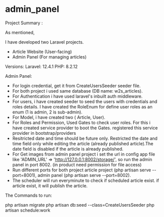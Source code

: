 # admin_panel

Project Summary :

As mentioned,

I have developed two Laravel projects.
* Article Website (User-facing)
* Admin Panel (For managing articles)

Versions:
Laravel: 12.4.1
PHP: 8.2.12

Admin Panel:

* For login credential, get it from CreateUsersSeeder seeder file.
* For both project i used same database (DB name: w2s_articles).
* For Authentication i have used laravel's inbuilt auth middleware.
* For users, i have created seeder to seed the users with credentials and roles details. I have created the RoleEnum for define user roles as an enum (1 is admin, 2 is sub-admin).
* For Model, i have created two ( Article, User).
* For Roles and Permission, Used Gates to check user roles. For this i have created service provider to boot the Gates. registered this service provider in bootstrap/providers
* Resitricted date and time should be future only. Restricted the date and time field only while editing the article (already published article).The date field is disabled if the article is already published.
* For Get images from admin panel project i set the url in config app file like 'ADMIN_URL' => 'http://127.0.0.1:8002/storage/', so run the admin panel in port 8002. (in product need permission for file access)
* Run different ports for both project article project (php artisan serve --port=8001), admin panel (php artisan serve --port=8002).
* The scheduler will run everyminute to check if scheduled article exist. if article exist, it will publish the article. 

The Commands to run:

php artisan migrate
php artisan db:seed --class=CreateUsersSeeder
php artisan schedule:work


